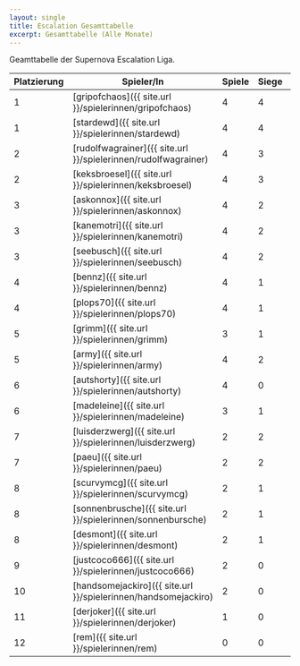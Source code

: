 ```yaml
---
layout: single
title: Escalation Gesamttabelle
excerpt: Gesamttabelle (Alle Monate)
---
```


Geamttabelle der Supernova Escalation Liga.

| Platzierung | Spieler/In | Spiele | Siege | Bemalt | Punkte |
|-------------|------------|--------|-------|--------|--------|
| 1           | [gripofchaos]({{ site.url }}/spielerinnen/gripofchaos) | 4 | 4 | 4 | 12 |
| 1           | [stardewd]({{ site.url }}/spielerinnen/stardewd) | 4 | 4 | 4 | 12 |
| 2           | [rudolfwagrainer]({{ site.url }}/spielerinnen/rudolfwagrainer) | 4 | 3 | 4 | 11 |
| 2           | [keksbroesel]({{ site.url }}/spielerinnen/keksbroesel) | 4 | 3 | 4 | 11 |
| 3           | [askonnox]({{ site.url }}/spielerinnen/askonnox) | 4 | 2 | 4 | 10 |
| 3           | [kanemotri]({{ site.url }}/spielerinnen/kanemotri) | 4 | 2 | 4 | 10 |
| 3           | [seebusch]({{ site.url }}/spielerinnen/seebusch) | 4 | 2 | 4 | 10 |
| 4           | [bennz]({{ site.url }}/spielerinnen/bennz) | 4 | 1 | 4 | 9 |
| 4           | [plops70]({{ site.url }}/spielerinnen/plops70) | 4 | 1 | 4 | 9 |
| 5           | [grimm]({{ site.url }}/spielerinnen/grimm) | 3 | 1 | 4 | 8 |
| 5           | [army]({{ site.url }}/spielerinnen/army) | 4 | 2 | 2 | 8 |
| 6           | [autshorty]({{ site.url }}/spielerinnen/autshorty) | 4 | 0 | 3 | 7 |
| 6           | [madeleine]({{ site.url }}/spielerinnen/madeleine) | 3 | 1 | 3 | 7 |
| 7           | [luisderzwerg]({{ site.url }}/spielerinnen/luisderzwerg) | 2 | 2 | 2 | 6 |
| 7           | [paeu]({{ site.url }}/spielerinnen/paeu) | 2 | 2 | 2 | 6 |
| 8           | [scurvymcg]({{ site.url }}/spielerinnen/scurvymcg) | 2 | 1 | 2 | 5 |
| 8           | [sonnenbrusche]({{ site.url }}/spielerinnen/sonnenbursche) | 2 | 1 | 2 | 5 |
| 8           | [desmont]({{ site.url }}/spielerinnen/desmont) | 2 | 1 | 2 | 5 |
| 9           | [justcoco666]({{ site.url }}/spielerinnen/justcoco666) | 2 | 0 | 2 | 4 |
| 10          | [handsomejackiro]({{ site.url }}/spielerinnen/handsomejackiro) | 2 | 0 | 0 | 2 |
| 11          | [derjoker]({{ site.url }}/spielerinnen/derjoker) | 1 | 0 | 0 | 1 |
| 12          | [rem]({{ site.url }}/spielerinnen/rem) | 0 | 0 | 0 | 0 |